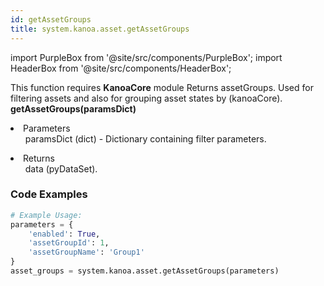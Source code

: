 ```yaml
---
id: getAssetGroups
title: system.kanoa.asset.getAssetGroups
---
```


import PurpleBox from '@site/src/components/PurpleBox';
import HeaderBox from '@site/src/components/HeaderBox';

<PurpleBox>This function requires <b>KanoaCore</b> module</PurpleBox>
<HeaderBox header="Description">Returns assetGroups. Used for filtering assets and also for grouping asset states by (kanoaCore).</HeaderBox>
<HeaderBox header="Syntax">
    <b>getAssetGroups(paramsDict)</b>
    <li> Parameters <br />
        <ul>paramsDict (dict) - Dictionary containing filter parameters.</ul>
    </li>
    <li> Returns <br />
        <ul>data (pyDataSet).</ul>
    </li>
</HeaderBox>

### Code Examples

```python
# Example Usage:
parameters = {
    'enabled': True,
    'assetGroupId': 1,
    'assetGroupName': 'Group1'
}
asset_groups = system.kanoa.asset.getAssetGroups(parameters)
